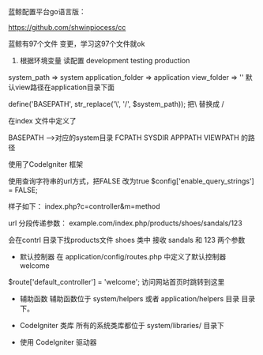 蓝鲸配置平台go语言版：

https://github.com/shwinpiocess/cc

蓝鲸有97个文件 变更，学习这97个文件就ok

1. 根据环境变量 读配置
development
testing
production


system_path => system
application_folder => application
view_folder => ''  默认view路径在application目录下面

define('BASEPATH', str_replace('\\', '/', $system_path));
 把\\ 替换成 /



在index 文件中定义了

BASEPATH   -->对应的system目录
FCPATH
SYSDIR
APPPATH
VIEWPATH 
的路径



使用了CodeIgniter 框架

使用查询字符串的url方式，把FALSE 改为true
$config['enable_query_strings'] = FALSE;

样子如下：
index.php?c=controller&m=method


url 分段传递参数：
example.com/index.php/products/shoes/sandals/123

会在contrl 目录下找products文件  shoes 类中 接收 sandals 和 123 两个参数

+ 默认控制器
在 application/config/routes.php 中定义了默认控制器 welcome

$route['default_controller'] = 'welcome';  访问网站首页时跳转到这里

+ 辅助函数 
辅助函数位于 system/helpers 或者 application/helpers 目录 目录下。

+ CodeIgniter 类库
所有的系统类库都位于 system/libraries/ 目录下

+ 使用 CodeIgniter 驱动器